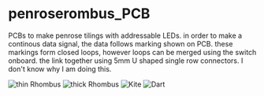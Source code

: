 # penroserombus_PCB
PCBs to make penrose tilings with addressable LEDs. in order to make a continous data signal, the data follows marking shown on PCB. these markings form closed loops, however loops can be merged using the switch onboard. the link together using 5mm U shaped single row connectors. I don't know why I am doing this.

![thin Rhombus](https://github.com/toastedice/penroserombus_PCB/blob/main/Images/thin_rombus_3drender.jpg)
![thick Rhombus](https://github.com/toastedice/penroserombus_PCB/blob/main/Images/thick_rombus_3drender.jpg)
![Kite](https://github.com/toastedice/penroserombus_PCB/blob/main/Images/penrosekite_3drender.jpg)
![Dart](https://github.com/toastedice/penroserombus_PCB/blob/main/Images/penrosedart_3drender.jpg)

